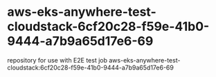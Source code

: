 # aws-eks-anywhere-test-cloudstack-6cf20c28-f59e-41b0-9444-a7b9a65d17e6-69
repository for use with E2E test job aws-eks-anywhere-test-cloudstack:6cf20c28-f59e-41b0-9444-a7b9a65d17e6-69
